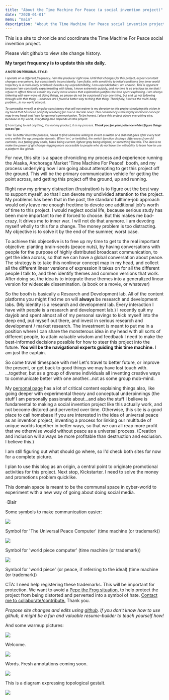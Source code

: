 ```yaml
---
title: "About the Time Machine For Peace (a social invention project)"
date: "2020-01-01"
menu: "main"
description: "About the Time Machine For Peace social invention project."
---
```



This is a site to chronicle and coordinate the Time Machine For Peace social invention project.

Please visit github to view site change history.

**My target frequency is to update this site daily.**

<p style="font-size:9px;"><b>A NOTE ON PERSONAL STYLE:</b></p>

<p style="font-size:9px;"><em>I operate on a different frequency. I am the producer right now. Until that changes for this project, expect constant changes everywhere, but consistently inconsistently. I am fickle, with sensitivity to initial conditions (my inner world trajectory is a multi-body problem); besides my unpredictability, I am unpredictable; I am chaotic. This is apparent because I am constantly experimenting with ideas, I move extremely quickly, and my time is so precious to me that I refuse to afford time to explain my every move unless that explanation justifies the time spent explaining. I am always tinkering with new ways of doing things, so please do not be surprised if say one thing, but end up not following through with that thing. --chances are I found a better way to thing that thing. Thankfully, I solved the multi-body problem...in my world at least.</em></p>

<p style="font-size:9px;"><em>To contradict myself, a singular consistency that will not waiver is my devotion to this project (realizing this vision in my head that has been painfully resolving for over a decade now). This consistency is the highly nonlinear concept map in my head that I use for general communication. To be honest, I place this project above everything else, because in my world, everything else depends on this project.</em></p>

<p style="font-size:9px;"><em>If I am trying to sell anything, it is not my product, it is my process.<b> Thank you for your patience while I figure things out as I go.</b></em></p>

<p style="font-size:9px;"><em>CTA: To better illustrate process, I need to find someone willing to invent a switch or a dial that goes after every text entry within the wp.computer domain. When 'on', or twiddled, the switch function displays differences from old commits, in a fading gray scale, black being current, lighest gray being original, or something like this. The idea is to make the power of git change-logging more accessible to people who do not have the will/ability to learn how to use a platform like github.</em></p>

For now, this site is a space chronicling my process and experience running the Alaska, Anchorage Market 'Time Machine For Peace!' booth, and my process underlying how I am going about attempting to get this project off the ground. This will be the primary communication vehicle for getting the point across, and getting this project off the ground, up and running.

Right now my primary distraction (frustration) is to figure out the best way to support myself, so that I can devote my undivided attention to the project. My problems has been that in the past, the standard fulltime-job approach would only leave me enough freetime to devote one additional job's worth of time to this project. I would neglect social life, because serious study has been more important to me if forced to choose. But this makes me bad-crazy. It drives me to inner war. I will not do that anymore. I am devoting myself wholly to this for a change. The money problem is too distracting. My objective is to solve it by the end of the summer, worst case.

To achieve this objecetive is to free up my time to get to the real important objective: planting brain-seeds (peace nuts), by having conversations with people for the purpose of highly distributed broadcast communication, to get the idea across, so that we can have a global conversation about peace. The strategy is to take this nonlinear concept map in my head, and collect all the different linear versions of expression it takes on for all the different people I talk to, and then identify themes and common versions that work. After doing so, the idea is to integrate those themes into a generalized linear version for widescale dissemination. (a book or a movie, or whatever)

So the booth is basically a Research and Development lab. All of the content platforms you might find me on will **always** be research and development labs. (My identity is a research and development lab. Every interaction I have with people is a research and development lab.) I recently quit my dayjob and spent almost all of my personal savings to kick myself into the deep end, put myself out there, and invest in serious research and development / market research. The investment is meant to put me in a position where I can share the monsterous idea in my head with all sorts of different people, to attain valuable wisdom and feedback I need to make the best-informed decisions possible for how to steer this project into the future. **You will be the navigational experts guiding this time machine.** I am just the captain.

So come travel timespace with me! Let's travel to better future, or improve the present, or get back to good things we may have lost touch with. ...together, but as a group of diverse individuals all inventing creative ways to communicate better with one another...not as some group mob-mind.

My <a href="https://blairmunroakusa.wp.computer/" target="_default">personal page</a> has a lot of critical content explaining things also, like going deeper with experimental theory and conceptual underpinnings (the stuff I am personally passionate about...and also the stuff I believe is fundamental to making a social invention project like this actually work, and not become distored and perverted over time. Otherwise, this site is a good place to call homebase if you are interested in the idea of universal peace as an invention project, inventing a process for linking our multitude of unique worlds together in better ways, so that we can all reap more profit that we otherwise would without peace as a universal process. (Creation and inclusion will always be more profitable than destruction and exclusion. I believe this.)

I am still figuring out what should go where, so I'd check both sites for now for a complete picture.

I plan to use this blog as an origin, a central point to originate promotional activities for this project. Next stop, Kickstarter. I need to solve the money and promotions problem quicklike.

This domain space is meant to be the communal space in cyber-world to experiment with a new way of going about doing social media.

-Blair

Some symbols to make communication easier:

<div class="figure" style="figure-size:small;">

![](/images/UPC.png)

<p class="caption">Symbol for 'The Universal Peace Computer' (time machine (or trademark))</p>

<div class="figure">

![](/images/WPC.png)

<p class="caption">Symbol for 'world piece computer' (time machine (or trademark))</p>

</div>

</div>

<div class="figure">

![](/images/WP.png)

<p class="caption">Symbol for 'world piece' (or peace, if referring to the ideal) (time machine (or trademark))</p>

</div>


CTA:
I need help registering these trademarks. This will be important for protection. We want to avoid a <a href="https://en.wikipedia.org/wiki/Feels_Good_Man" target="_default">Pepe the Frog situation</a>, to help protect the project from being distorted and perverted into a symbol of hate. [Contact me to collaborate/contribute.](mailto:timemachine@wp.computer) Thank you.

_Propose site changes and edits using [github](https://github.com/wp-computer/timemachineforpeace.git). If you don't know how to use github, it might be a fun and valuable resume-builder to teach yourself how!_

And some warmup pictures:

<div class="figure">

![](/images/booth/main0612.jpg)

<p class="caption">Welcome.</p>

</div>

<div class="figure">

![](/images/booth/signage0612.jpg)

<p class="caption">Words. Fresh annotations coming soon.</p>

</div>

<div class="figure">

![](/images/booth/UPCtopologyvisualizationA1V1.jpg)

<p class="caption">This is a diagram expressing topological gestalt.</p>

</div>

<div class="figure">

![](/images/booth/NSA.jpg)

</div>

